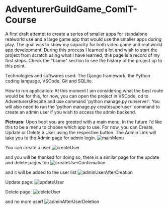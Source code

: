 # AdventurerGuildGame_ComIT-Course
A first draft attempt to create a series of smaller apps for standalone realworld use and a large game app that would use the smaller apps during play. The goal was to show my capacity for both video game and real world app development. During this process I learned a lot and wish to start the project from scratch using what I have learned, this page is a record of my first steps. Check the "blame" section to see the history of the project up to this point.

Technologies and softwares used: The Django framework, the Python coding language, VSCode, Git and SQLite.

How to run application: At this moment I am considering what the best route would be for this, for now, you can open the project in VSCode, cd to AdventurersRespite and use command 'python manage.py runserver'. You will also need to run the 'python manage.py createsuperuser' command to create an admin user if you wish to access the admin backend.

**Pictrues:**
Upon boot you are greeted with a main menu. In the future I'd like this to be a menu to choose which app to use.
For now, you can Create, Update or Delete a User using the respective button. 
The Admin Link will take you to the Admin page for admin login.
![mainMenu](https://github.com/user-attachments/assets/4f45e68d-0d4c-4b65-b4e7-0b0b2cc20da6)

You can create a user
![createUser](https://github.com/user-attachments/assets/a3795023-43ae-485c-a9c6-d136c7a078e7)

and you will be thanked for doing so, there is a similar page for the update and delete pages too
![createUserConfirmation](https://github.com/user-attachments/assets/2417106f-25ba-45cb-9c4c-595fd58ba123)

and it will be added to the user list
![adminUserAfterCreation](https://github.com/user-attachments/assets/366c2d69-5502-4d96-a025-8f207e89b8cf)

Update page:
![updateUser](https://github.com/user-attachments/assets/51290b4c-c2bb-4082-8051-7ed030ab18ef)

Delete page:
![deleteUser](https://github.com/user-attachments/assets/0f8c9687-f175-45da-97a8-046c5246af21)

and no more user!
![adminAfterUserDeletion](https://github.com/user-attachments/assets/91cf170e-1917-4321-b62c-7bd75cb527d9)






